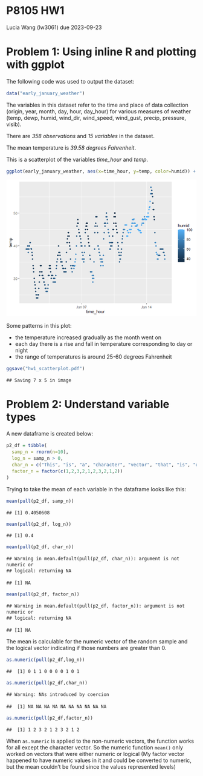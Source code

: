 P8105 HW1
================
Lucia Wang (lw3061)
due 2023-09-23

# Problem 1: Using inline R and plotting with ggplot

The following code was used to output the dataset:

``` r
data("early_january_weather")
```

The variables in this dataset refer to the time and place of data
collection (origin, year, month, day, hour, day_hour) for various
measures of weather (temp, dewp, humid, wind_dir, wind_speed, wind_gust,
precip, pressure, visib).

There are *358 observations* and *15 variables* in the dataset.

The mean temperature is *39.58 degrees Fahrenheit*.

This is a scatterplot of the variables *time_hour* and *temp*.

``` r
ggplot(early_january_weather, aes(x=time_hour, y=temp, color=humid)) + geom_point()
```

![](p8105_hw1_lw3061_files/figure-gfm/unnamed-chunk-3-1.png)<!-- -->

Some patterns in this plot:

- the temperature increased gradually as the month went on
- each day there is a rise and fall in temperature corresponding to day
  or night
- the range of temperatures is around 25-60 degrees Fahrenheit

``` r
ggsave("hw1_scatterplot.pdf")
```

    ## Saving 7 x 5 in image

# Problem 2: Understand variable types

A new dataframe is created below:

``` r
p2_df = tibble(
  samp_n = rnorm(n=10),
  log_n = samp_n > 0,
  char_n = c("This", "is", "a", "character", "vector", "that", "is", "of", "length", "ten"),
  factor_n = factor(c(1,2,3,2,1,2,3,2,1,2))
)
```

Trying to take the mean of each variable in the dataframe looks like
this:

``` r
mean(pull(p2_df, samp_n))
```

    ## [1] 0.4050608

``` r
mean(pull(p2_df, log_n))
```

    ## [1] 0.4

``` r
mean(pull(p2_df, char_n))
```

    ## Warning in mean.default(pull(p2_df, char_n)): argument is not numeric or
    ## logical: returning NA

    ## [1] NA

``` r
mean(pull(p2_df, factor_n))
```

    ## Warning in mean.default(pull(p2_df, factor_n)): argument is not numeric or
    ## logical: returning NA

    ## [1] NA

The mean is calculable for the numeric vector of the random sample and
the logical vector indicating if those numbers are greater than 0.

``` r
as.numeric(pull(p2_df,log_n))
```

    ##  [1] 0 1 1 0 0 0 0 1 0 1

``` r
as.numeric(pull(p2_df,char_n))
```

    ## Warning: NAs introduced by coercion

    ##  [1] NA NA NA NA NA NA NA NA NA NA

``` r
as.numeric(pull(p2_df,factor_n))
```

    ##  [1] 1 2 3 2 1 2 3 2 1 2

When `as.numeric` is applied to the non-numeric vectors, the function
works for all except the character vector. So the numeric function
`mean()` only worked on vectors that were either numeric or logical (My
factor vector happened to have numeric values in it and could be
converted to numeric, but the mean couldn’t be found since the values
represented levels)
